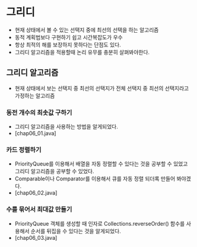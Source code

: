 # 그리디
- 현재 상태에서 볼 수 있는 선택지 중에 최선의 선택을 하는 알고리즘
- 동적 계획법보다 구현하기 쉽고 시간복잡도가 우수
- 항상 최적의 해를 보장하지 못하다는 단점도 있다.
- 그리디 알고리즘을 적용할때 논리 유무를 충분히 살펴봐야한다.

## 그리디 알고리즘
- 현재 상태에서 보는 선택지 중 최선의 선택지가 전체 선택지 중 최선의 선택지라고 가정하는 알고리즘

### 동전 개수의 최솟값 구하기
- 그리디 알고리즘을 사용하는 방법을 알게되었다.
- [chap06_01.java]

### 카드 정렬하기
- PriorityQueue를 이용해서 배열을 자동 정렬할 수 있다는 것을 공부할 수 있었고 그리디 알고리즘을 공부할 수 있었다.
- Comparable이나 Comparator를 이용해서 큐를 자동 정렬 되더록 만들어 봐야겠다.
- [chap06_02.java]

### 수를 묶어서 최대값 만들기
- PriorityQueue 객체를 생성할 때 인자로 Collections.reverseOrder() 함수를 사용해서 순서를 뒤집을 수 있다는 것을 알게되었다.
- [chap06_03.java]